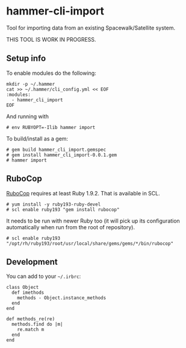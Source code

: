 # hammer-cli-import

Tool for importing data from an existing Spacewalk/Satellite system.

THIS TOOL IS WORK IN PROGRESS.

## Setup info

To enable modules do the following:

    mkdir -p ~/.hammer
    cat >> ~/.hammer/cli_config.yml << EOF
    :modules:
      - hammer_cli_import
    EOF

And running with

    # env RUBYOPT=-Ilib hammer import

To build/install as a gem:

    # gem build hammer_cli_import.gemspec
    # gem install hammer_cli_import-0.0.1.gem
    # hammer import

## RuboCop

[RuboCop][rubocop] requires at least Ruby 1.9.2. That is available in SCL.

    # yum install -y ruby193-ruby-devel
    # scl enable ruby193 "gem install rubocop"

It needs to be run with newer Ruby too (it will pick up its configuration
automatically when run from the root of repository).

    # scl enable ruby193 "/opt/rh/ruby193/root/usr/local/share/gems/gems/*/bin/rubocop"

## Development

You can add to your `~/.irbrc`:

    class Object
      def imethods
        methods - Object.instance_methods
      end
    end

    def methods_re(re)
      methods.find do |m|
        re.match m
      end
    end

[rubocop]: http://batsov.com/rubocop/ "Ruby code analyzer"
